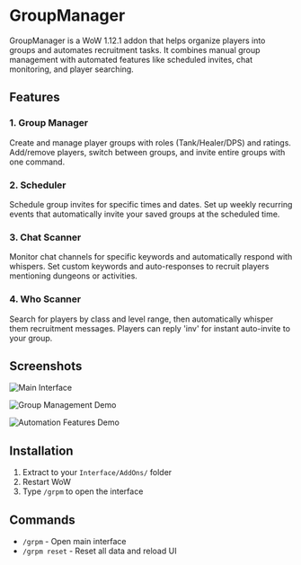 # GroupManager

GroupManager is a WoW 1.12.1 addon that helps organize players into groups and automates recruitment tasks. It combines manual group management with automated features like scheduled invites, chat monitoring, and player searching.

## Features

### 1. Group Manager
Create and manage player groups with roles (Tank/Healer/DPS) and ratings. Add/remove players, switch between groups, and invite entire groups with one command.

### 2. Scheduler
Schedule group invites for specific times and dates. Set up weekly recurring events that automatically invite your saved groups at the scheduled time.

### 3. Chat Scanner
Monitor chat channels for specific keywords and automatically respond with whispers. Set custom keywords and auto-responses to recruit players mentioning dungeons or activities.

### 4. Who Scanner
Search for players by class and level range, then automatically whisper them recruitment messages. Players can reply 'inv' for instant auto-invite to your group.

## Screenshots

![Main Interface](https://i.ibb.co/d4TqKBDB/prev1.png)

![Group Management Demo](https://i.ibb.co/v4jzCFgY/ezgif-66e2e1e22f88f2.gif)

![Automation Features Demo](https://i.ibb.co/CsbysJxS/ezgif-665e9b8e418ed1.gif)

## Installation

1. Extract to your `Interface/AddOns/` folder
2. Restart WoW
3. Type `/grpm` to open the interface

## Commands

- `/grpm` - Open main interface
- `/grpm reset` - Reset all data and reload UI